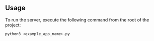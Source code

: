 ## Usage

To run the server, execute the following command from the root of the project:

```bash
python3 <example_app_name>.py
```
